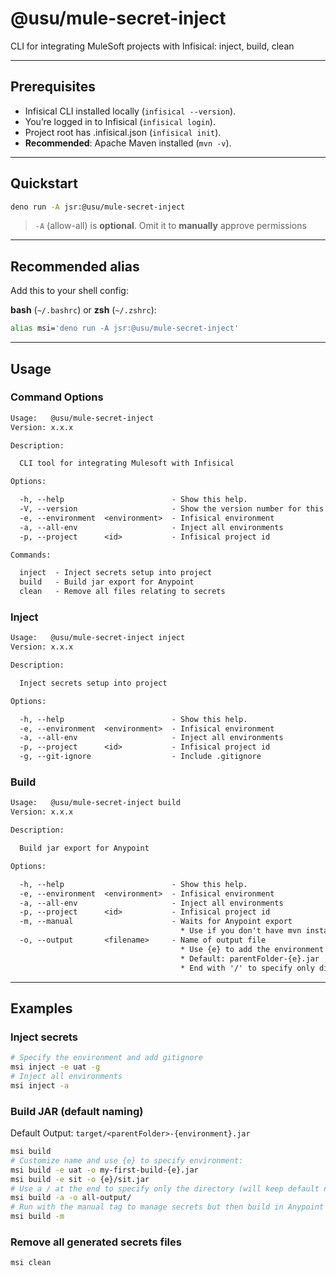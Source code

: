 # @usu/mule-secret-inject

CLI for integrating MuleSoft projects with Infisical: inject, build, clean

---

## Prerequisites

- Infisical CLI installed locally (`infisical --version`).
- You’re logged in to Infisical (`infisical login`).
- Project root has .infisical.json (`infisical init`).
- **Recommended**: Apache Maven installed (`mvn -v`).

---

## Quickstart

```sh
deno run -A jsr:@usu/mule-secret-inject
```

> `-A` (allow-all) is **optional**. Omit it to **manually** approve permissions

---

## Recommended alias

Add this to your shell config:

**bash** (`~/.bashrc`) or **zsh** (`~/.zshrc`):

```sh
alias msi='deno run -A jsr:@usu/mule-secret-inject'
```

---

## Usage

### Command Options

```txt
Usage:   @usu/mule-secret-inject
Version: x.x.x                  

Description:

  CLI tool for integrating Mulesoft with Infisical

Options:

  -h, --help                        - Show this help.                            
  -V, --version                     - Show the version number for this program.  
  -e, --environment  <environment>  - Infisical environment                      
  -a, --all-env                     - Inject all environments                    
  -p, --project      <id>           - Infisical project id                       

Commands:

  inject  - Inject secrets setup into project   
  build   - Build jar export for Anypoint       
  clean   - Remove all files relating to secrets
```

### Inject

```txt
Usage:   @usu/mule-secret-inject inject
Version: x.x.x                         

Description:

  Inject secrets setup into project

Options:

  -h, --help                        - Show this help.          
  -e, --environment  <environment>  - Infisical environment    
  -a, --all-env                     - Inject all environments  
  -p, --project      <id>           - Infisical project id     
  -g, --git-ignore                  - Include .gitignore
```

### Build

```txt
Usage:   @usu/mule-secret-inject build
Version: x.x.x                        

Description:

  Build jar export for Anypoint

Options:

  -h, --help                        - Show this help.                           
  -e, --environment  <environment>  - Infisical environment                     
  -a, --all-env                     - Inject all environments                   
  -p, --project      <id>           - Infisical project id                      
  -m, --manual                      - Waits for Anypoint export                 
                                      * Use if you don't have mvn installed     
  -o, --output       <filename>     - Name of output file                       
                                      * Use {e} to add the environment          
                                      * Default: parentFolder-{e}.jar           
                                      * End with '/' to specify only directory
```

---

## Examples

### Inject secrets

```sh
# Specify the environment and add gitignore
msi inject -e uat -g
# Inject all environments
msi inject -a
```

### Build JAR (default naming)

Default Output: `target/<parentFolder>-{environment}.jar`

```sh
msi build
# Customize name and use {e} to specify environment:
msi build -e uat -o my-first-build-{e}.jar
msi build -e sit -o {e}/sit.jar
# Use a / at the end to specify only the directory (will keep default name):
msi build -a -o all-output/
# Run with the manual tag to manage secrets but then build in Anypoint instead of automatically with mvn
msi build -m
```

### Remove all generated secrets files

```sh
msi clean
```

